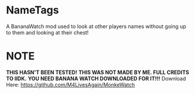# NameTags

A BananaWatch mod used to look at other players names without going up to them and looking at their chest!

# NOTE
**THIS HASN'T BEEN TESTED!**
**THIS WAS NOT MADE BY ME. FULL CREDITS TO IIDK.**
**YOU NEED BANANA WATCH DOWNLOADED FOR IT!!!**
Download Here: https://github.com/M4LivesAgain/MonkeWatch
